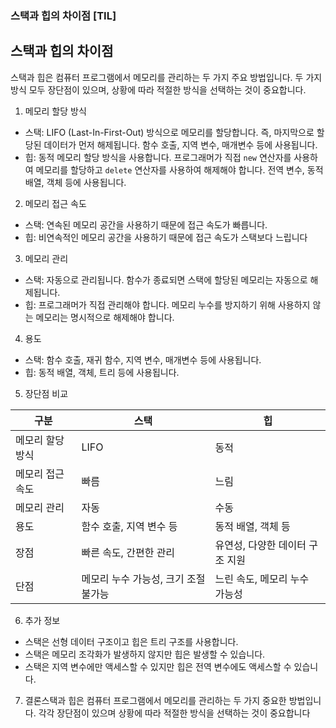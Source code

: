 ### 스택과 힙의 차이점 [TIL]

## 스택과 힙의 차이점

스택과 힙은 컴퓨터 프로그램에서 메모리를 관리하는 두 가지 주요 방법입니다. 두 가지 방식 모두 장단점이 있으며, 상황에 따라 적절한 방식을 선택하는 것이 중요합니다.

1. 메모리 할당 방식

- 스택: LIFO (Last-In-First-Out) 방식으로 메모리를 할당합니다. 즉, 마지막으로 할당된 데이터가 먼저 해제됩니다. 함수 호출, 지역 변수, 매개변수 등에 사용됩니다.
- 힙: 동적 메모리 할당 방식을 사용합니다. 프로그래머가 직접 `new` 연산자를 사용하여 메모리를 할당하고 `delete` 연산자를 사용하여 해제해야 합니다. 전역 변수, 동적 배열, 객체 등에 사용됩니다.

2. 메모리 접근 속도

- 스택: 연속된 메모리 공간을 사용하기 때문에 접근 속도가 빠릅니다.
- 힙: 비연속적인 메모리 공간을 사용하기 때문에 접근 속도가 스택보다 느립니다

3. 메모리 관리

- 스택: 자동으로 관리됩니다. 함수가 종료되면 스택에 할당된 메모리는 자동으로 해제됩니다.
- 힙: 프로그래머가 직접 관리해야 합니다. 메모리 누수를 방지하기 위해 사용하지 않는 메모리는 명시적으로 해제해야 합니다.

4. 용도

- 스택: 함수 호출, 재귀 함수, 지역 변수, 매개변수 등에 사용됩니다.
- 힙: 동적 배열, 객체, 트리 등에 사용됩니다.

5. 장단점 비교

|구분|스택|힙|
|---|---|---|
|메모리 할당 방식|LIFO|동적|
|메모리 접근 속도|빠름|느림|
|메모리 관리|자동|수동|
|용도|함수 호출, 지역 변수 등|동적 배열, 객체 등|
|장점|빠른 속도, 간편한 관리|유연성, 다양한 데이터 구조 지원|
|단점|메모리 누수 가능성, 크기 조절 불가능|느린 속도, 메모리 누수 가능성|

6. 추가 정보

- 스택은 선형 데이터 구조이고 힙은 트리 구조를 사용합니다.
- 스택은 메모리 조각화가 발생하지 않지만 힙은 발생할 수 있습니다.
- 스택은 지역 변수에만 액세스할 수 있지만 힙은 전역 변수에도 액세스할 수 있습니다.

7. 결론스택과 힙은 컴퓨터 프로그램에서 메모리를 관리하는 두 가지 중요한 방법입니다. 각각 장단점이 있으며 상황에 따라 적절한 방식을 선택하는 것이 중요합니다